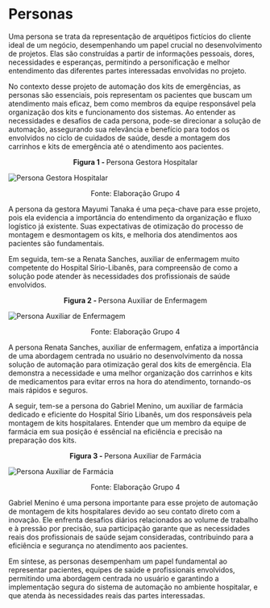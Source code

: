 # Personas
Uma persona se trata da representação de arquétipos fictícios do cliente ideal de um negócio, desempenhando um papel crucial no desenvolvimento de projetos. Elas são construídas a partir de informações pessoais, dores, necessidades e esperanças, permitindo a personificação e melhor entendimento das diferentes partes interessadas envolvidas no projeto. 

No contexto desse projeto de automação dos kits de emergências, as personas são essenciais, pois representam os pacientes que buscam um atendimento mais eficaz, bem como membros da equipe responsável pela organização dos kits e funcionamento dos sistemas. Ao entender as necessidades e desafios de cada persona, pode-se direcionar a solução de automação, assegurando sua relevância e benefício para todos os envolvidos no ciclo de cuidados de saúde, desde a montagem dos carrinhos e kits de emergência até o atendimento aos pacientes. 

<p align="center"><b>Figura 1 - </b> Persona Gestora Hospitalar</p>

![Persona Gestora Hospitalar](/img/persona-mayumi.png)
<p align="center">Fonte: Elaboração Grupo 4</p>

A persona da gestora Mayumi Tanaka é uma peça-chave para esse projeto, pois ela evidencia a importância do entendimento da organização e fluxo logístico já existente. Suas expectativas de otimização do processo de montagem e desmontagem os kits, e melhoria dos atendimentos aos pacientes são fundamentais.

Em seguida, tem-se a Renata Sanches, auxiliar de enfermagem muito competente do Hospital Sírio-Libanês, para compreensão de como a solução pode atender às necessidades dos profissionais de saúde envolvidos.

<p align="center"><b>Figura 2 - </b> Persona Auxiliar de Enfermagem</p>

![Persona Auxiliar de Enfermagem](/img/persona-renata.png)
<p align="center">Fonte: Elaboração Grupo 4</p>

A persona Renata Sanches, auxiliar de enfermagem, enfatiza a importância de uma abordagem centrada no usuário no desenvolvimento da nossa solução de automação para otimização geral dos kits de emergência. Ela demonstra a necessidade e uma melhor organização dos carrinhos e kits de medicamentos para evitar erros na hora do atendimento, tornando-os mais rápidos e seguros.

A seguir, tem-se a persona do Gabriel Menino, um auxiliar de farmácia dedicado e eficiente do Hospital Sírio Libanês, um dos responsáveis pela montagem de kits hospitalares. Entender que um membro da equipe de farmácia em sua posição é essêncial na eficiência e precisão na preparação dos kits. 

<p align="center"><b>Figura 3 - </b> Persona Auxiliar de Farmácia</p>

![Persona Auxiliar de Farmácia](/img/persona-gabriel.png)
<p align="center">Fonte: Elaboração Grupo 4</p>

Gabriel Menino é uma persona importante para esse projeto de automação de montagem de kits hospitalares devido ao seu contato direto com a inovação. Ele enfrenta desafios diários relacionados ao volume de trabalho e à pressão por precisão, sua participação garante que as necessidades reais dos profissionais de saúde sejam consideradas, contribuindo para a eficiência e segurança no atendimento aos pacientes.

Em síntese, as personas desempenham um papel fundamental ao representar pacientes, equipes de saúde e profissionais envolvidos, permitindo uma abordagem centrada no usuário e garantindo a implementação segura do sistema de automação no ambiente hospitalar, e que atenda às necessidades reais das partes interessadas.

